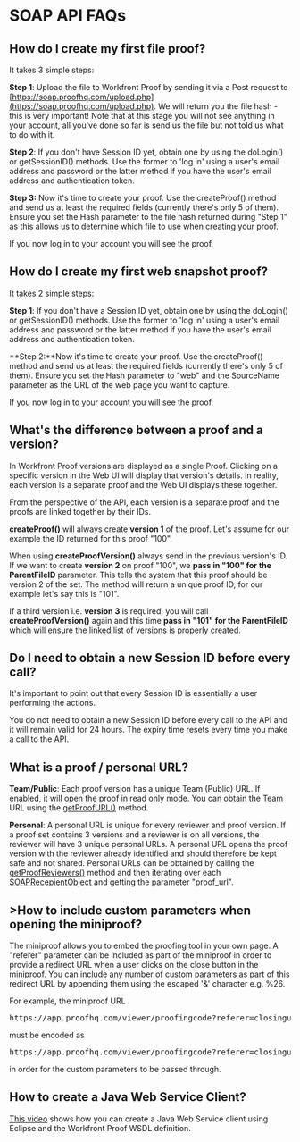 

# SOAP API FAQs

## How do I create my first file proof?

It takes 3 simple steps:

**Step 1**: Upload the file to Workfront Proof by sending it via a Post request to&nbsp; [https://soap.proofhq.com/upload.php](https://soap.proofhq.com/upload.php). We will return you the file hash - this is very important! Note that at this stage you will not see anything in your account, all you've done so far is send us the file but not told us what to do with it.

**Step 2**: If you don't have Session ID yet, obtain one by using the doLogin() or getSessionID() methods. Use the former to 'log in' using a user's email address and password or the latter method if you have the user's email address and authentication token.

**Step 3:** Now it's time to create your proof. Use the createProof() method and send us at least the required fields (currently there's only 5 of them). Ensure you set the Hash parameter to the file hash returned during "Step 1" as this allows us to determine which file to use when creating your proof.

If you now log in to your account you will see the proof.

## How do I create my first web snapshot proof?

It takes 2 simple steps:

**Step 1**: If you don't have a Session ID yet, obtain one by using the doLogin() or getSessionID() methods. Use the former to 'log in' using a user's email address and password or the latter method if you have the user's email address and authentication token.

**Step 2:**Now it's time to create your proof. Use the createProof() method and send us at least the required fields (currently there's only 5 of them). Ensure you set the Hash parameter to "web" and the SourceName parameter as the URL of the web page you want to capture.

If you now log in to your account you will see the proof.

## What's the difference between a proof and a version?

In Workfront Proof versions are displayed as a single Proof. Clicking on a specific version in the Web UI will display that version's details. In reality, each version is a separate proof and the Web UI displays these together.

From the perspective of the API, each version is a separate proof and the proofs are linked together by their IDs.

**createProof()** will always create **version 1** of the proof. Let's assume for our example the ID returned for this proof "100".

When using&nbsp;**createProofVersion()** always send in the previous version's ID. If we want to create **version 2** on proof "100", we **pass in "100" for the ParentFileID** parameter. This tells the system that this proof should be version 2 of the set. The method will return a unique proof ID, for our example let's say this is "101".

If a third version i.e. **version 3** is required, you will call **createProofVersion()** again and this time **pass in "101" for the ParentFileID** which will ensure the linked list of versions is properly created.

## Do I need to obtain a new Session ID before every call?

It's important to point out that every Session ID is essentially a user performing the actions.&nbsp;

You do not need to obtain a new Session ID before every call to the API and it will remain valid for 24 hours. The expiry time resets every time you make a call to the API.

## What is a proof / personal URL?

**Team/Public**: Each proof version has a unique Team (Public) URL. If enabled, it will open the proof in read only mode. You can obtain the Team URL using the [getProofURL()](http://api.proofhq.com/home/proofs/getproofurl) method.

**Personal**: A personal URL is unique for every reviewer and proof version. If a proof set contains 3 versions and a reviewer is on all versions, the reviewer will have 3 unique personal URLs. A personal URL opens the proof version with the reviewer already identified and should therefore be kept safe and not shared. Personal URLs can be obtained by calling the [getProofReviewers()](http://api.proofhq.com/home/proofs/getproofreviewers)&nbsp;method and then iterating over each&nbsp; [SOAPRecepientObject](http://api.proofhq.com/home/objects/soaprecipientobject)&nbsp;and getting the parameter "proof_url".

## >How to include custom parameters when opening the miniproof?

The miniproof allows you to embed the proofing tool in your own page. A "referer" parameter can be included as part of the miniproof in order to provide a redirect URL when a user clicks on the close button in the miniproof. You can include any number of custom parameters as part of this redirect URL by appending them using the escaped '&' character e.g. %26.

For example, the miniproof URL
<pre>https://app.proofhq.com/viewer/proofingcode?referer=closingurl.com&customparam1=somevalue&customparam2=</pre>must be encoded as&nbsp;
<pre>https://app.proofhq.com/viewer/proofingcode?referer=closingurl.com%26customparam1=somevalue%26customparam2=</pre>in order for the custom parameters to be passed through.

## How to create a Java Web Service Client?

[This video](http://screencast.com/t/xsSNrqs5b) shows how you can create a Java Web Service client using Eclipse and the Workfront Proof WSDL definition. 
